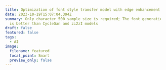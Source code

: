 ```yaml
---
title: Optimization of font style transfer model with edge enhancement module (Doing)
date: 2023-10-19T15:07:04.394Z
summary: Only character 500 sample size is required; The font generation quality
  is better than CycleGan and zi2zI models
draft: false
featured: false
tags:
  - AI
image:
  filename: featured
  focal_point: Smart
  preview_only: false
---
```

